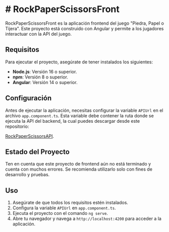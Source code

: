 # # RockPaperScissorsFront

RockPaperScissorsFront es la aplicación frontend del juego "Piedra, Papel o Tijera". Este proyecto está construido con Angular y permite a los jugadores interactuar con la API del juego.

## Requisitos

Para ejecutar el proyecto, asegúrate de tener instalados los siguientes:

- **Node.js**: Versión 16 o superior.
- **npm**: Versión 8 o superior.
- **Angular**: Versión 14 o superior.

## Configuración

Antes de ejecutar la aplicación, necesitas configurar la variable `APIUrl` en el archivo `app.component.ts`. Esta variable debe contener la ruta donde se ejecuta la API del backend, la cual puedes descargar desde este repositorio:

[RockPaperScissorsAPI](https://github.com/klich404/RockPaperScissorsAPI/tree/main).

## Estado del Proyecto

Ten en cuenta que este proyecto de frontend aún no está terminado y cuenta con muchos errores. Se recomienda utilizarlo solo con fines de desarrollo y pruebas.

## Uso

1. Asegúrate de que todos los requisitos estén instalados.
2. Configura la variable `APIUrl` en `app.component.ts`.
3. Ejecuta el proyecto con el comando `ng serve`.
4. Abre tu navegador y navega a `http://localhost:4200` para acceder a la aplicación.
